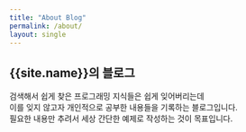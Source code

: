 ```yaml
---
title: "About Blog"
permalink: /about/
layout: single
---
```


## {{site.name}}의 블로그

검색해서 쉽게 찾은 프로그래밍 지식들은 쉽게 잊어버리는데  
이를 잊지 않고자 개인적으로 공부한 내용들을 기록하는 블로그입니다.  
필요한 내용만 추려서 세상 간단한 예제로 작성하는 것이 목표입니다.  
